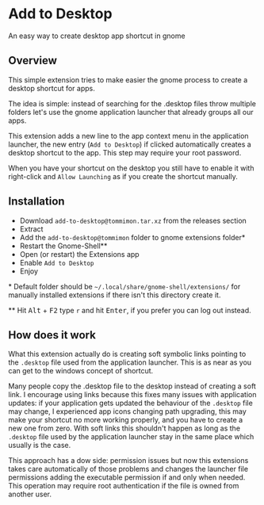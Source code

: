 # Add to Desktop
An easy way to create desktop app shortcut in gnome

## Overview
This simple extension tries to make easier the gnome process to create a desktop
shortcut for apps.

The idea is simple: instead of searching for the .desktop files throw multiple
folders let's use the gnome application launcher that already groups all our apps.

This extension adds a new line to the app context menu in the application launcher,
the new entry (`Add to Desktop`) if clicked automatically creates a desktop shortcut
to the app. This step may require your root password.

When you have your shortcut on the desktop you still have to enable it with
right-click and `Allow Launching` as if you create the shortcut manually.

## Installation
- Download `add-to-desktop@tommimon.tar.xz` from the releases section
- Extract
- Add the `add-to-desktop@tommimon` folder to gnome extensions folder*
- Restart the Gnome-Shell**
- Open (or restart) the Extensions app
- Enable `Add to Desktop`
- Enjoy

\* Default folder should be `~/.local/share/gnome-shell/extensions/` for manually installed extensions
if there isn't this directory create it.

\** Hit <kbd>Alt</kbd> + <kbd>F2</kbd> type `r` and hit <kbd>Enter</kbd>, if you prefer 
you can log out instead.

## How does it work
What this extension actually do is creating soft symbolic links pointing to the
`.desktop` file used from the application launcher. This is as near as you
can get to the windows concept of shortcut.

Many people copy the .desktop file to the desktop instead of creating a soft link.
I encourage using links because this fixes many issues with application updates:
if your application gets updated the behaviour of the `.desktop` file may change, I
experienced app icons changing path upgrading, this may make your shortcut no more
working properly, and you have to create a new one from zero. With soft links this shouldn't
happen as long as the `.desktop` file used by the application launcher stay in the
same place which usually is the case.

This approach has a dow side: permission issues but now this extensions takes care automatically
of those problems and changes the launcher file permissions adding the executable
permission if and only when needed. This operation may require root authentication
if the file is owned from another user.
